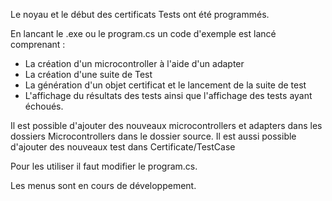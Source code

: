 Le noyau et le début des certificats Tests ont été programmés.

En lancant le .exe ou le program.cs un code d'exemple est lancé comprenant :
- La création d'un microcontroller à l'aide d'un adapter
- La création d'une suite de Test
- La génération d'un objet certificat et le lancement de la suite de test
- L'affichage du résultats des tests ainsi que l'affichage des tests ayant échoués.

Il est possible d'ajouter des nouveaux microcontrollers et adapters dans les dossiers Microcontrollers dans le dossier source.
Il est aussi possible d'ajouter des nouveaux test dans Certificate/TestCase

Pour les utiliser il faut modifier le program.cs.

Les menus sont en cours de développement.
